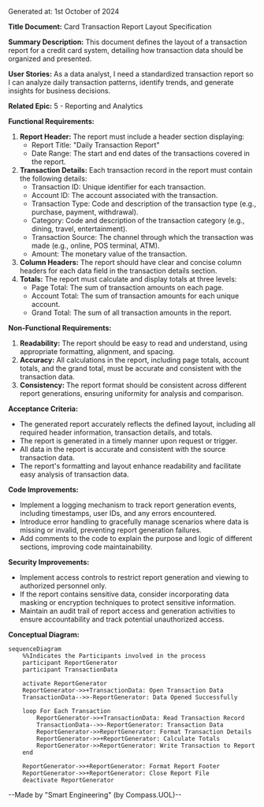 Generated at: 1st October of 2024

**Title Document:** Card Transaction Report Layout Specification

**Summary Description:** This document defines the layout of a transaction report for a credit card system, detailing how transaction data should be organized and presented.

**User Stories:** As a data analyst, I need a standardized transaction report so I can analyze daily transaction patterns, identify trends, and generate insights for business decisions.

**Related Epic:** 5 - Reporting and Analytics

**Functional Requirements:**
1. **Report Header:** The report must include a header section displaying:
    - Report Title: "Daily Transaction Report"
    - Date Range: The start and end dates of the transactions covered in the report.
2. **Transaction Details:** Each transaction record in the report must contain the following details:
    - Transaction ID: Unique identifier for each transaction.
    - Account ID: The account associated with the transaction.
    - Transaction Type: Code and description of the transaction type (e.g., purchase, payment, withdrawal).
    - Category: Code and description of the transaction category (e.g., dining, travel, entertainment).
    - Transaction Source: The channel through which the transaction was made (e.g., online, POS terminal, ATM).
    - Amount: The monetary value of the transaction.
3. **Column Headers:**  The report should have clear and concise column headers for each data field in the transaction details section.
4. **Totals:** The report must calculate and display totals at three levels:
    - Page Total: The sum of transaction amounts on each page.
    - Account Total: The sum of transaction amounts for each unique account.
    - Grand Total: The sum of all transaction amounts in the report.

**Non-Functional Requirements:**
1. **Readability:** The report should be easy to read and understand, using appropriate formatting, alignment, and spacing.
2. **Accuracy:** All calculations in the report, including page totals, account totals, and the grand total, must be accurate and consistent with the transaction data.
3. **Consistency:** The report format should be consistent across different report generations, ensuring uniformity for analysis and comparison.

**Acceptance Criteria:**
- The generated report accurately reflects the defined layout, including all required header information, transaction details, and totals.
- The report is generated in a timely manner upon request or trigger.
- All data in the report is accurate and consistent with the source transaction data.
- The report's formatting and layout enhance readability and facilitate easy analysis of transaction data.

**Code Improvements:**
- Implement a logging mechanism to track report generation events, including timestamps, user IDs, and any errors encountered.
- Introduce error handling to gracefully manage scenarios where data is missing or invalid, preventing report generation failures.
- Add comments to the code to explain the purpose and logic of different sections, improving code maintainability.

**Security Improvements:**
- Implement access controls to restrict report generation and viewing to authorized personnel only.
- If the report contains sensitive data, consider incorporating data masking or encryption techniques to protect sensitive information.
- Maintain an audit trail of report access and generation activities to ensure accountability and track potential unauthorized access.

**Conceptual Diagram:**

```mermaid
sequenceDiagram
    %%Indicates the Participants involved in the process
    participant ReportGenerator
    participant TransactionData

    activate ReportGenerator
    ReportGenerator->>+TransactionData: Open Transaction Data
    TransactionData-->>-ReportGenerator: Data Opened Successfully

    loop For Each Transaction
        ReportGenerator->>+TransactionData: Read Transaction Record
        TransactionData-->>-ReportGenerator: Transaction Data
        ReportGenerator->>ReportGenerator: Format Transaction Details
        ReportGenerator->>+ReportGenerator: Calculate Totals
        ReportGenerator->>ReportGenerator: Write Transaction to Report
    end

    ReportGenerator->>+ReportGenerator: Format Report Footer
    ReportGenerator->>+ReportGenerator: Close Report File
    deactivate ReportGenerator
```

--Made by "Smart Engineering" (by Compass.UOL)--